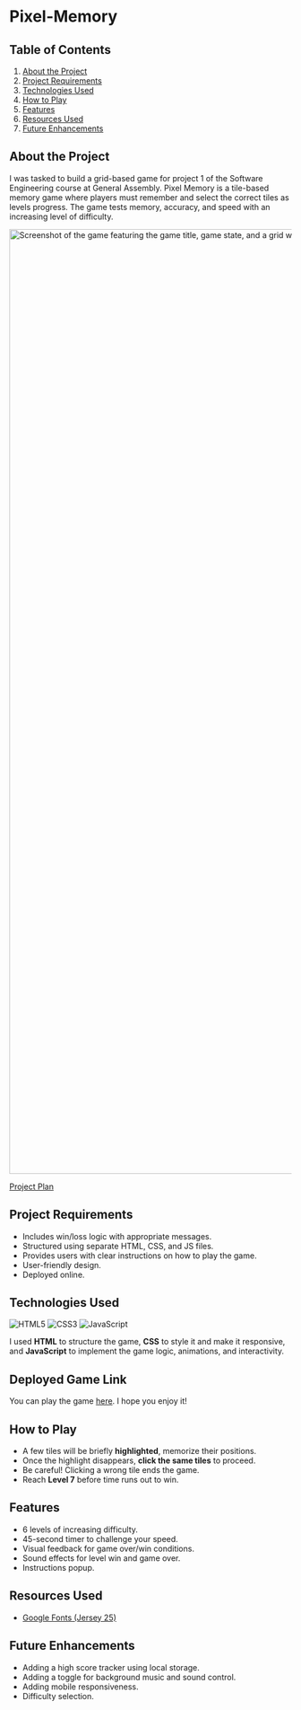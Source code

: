 # Pixel-Memory

## Table of Contents 
1. [About the Project](#about-the-project)  
2. [Project Requirements](#project-requirements)  
3. [Technologies Used](#technologies-used)  
4. [How to Play](#how-to-play)  
5. [Features](#features)  
6. [Resources Used](#resources-used)  
7. [Future Enhancements](#future-enhancements)

## About the Project

I was tasked to build a grid-based game for project 1 of the Software Engineering course at General Assembly. Pixel Memory is a tile-based memory game where players must remember and select the correct tiles as levels progress. The game tests memory, accuracy, and speed with an increasing level of difficulty.

<img width="1346" height="1683" alt="Screenshot of the game featuring the game title, game state, and a grid with highlighted tiles." src="https://github.com/user-attachments/assets/2193ad2f-96ee-41d6-998a-940792f7c848" />

[Project Plan](https://drive.google.com/file/d/1T4fWt54vrFo7DoWW4d_j4ULX6kQmmoRt/view?usp=sharing)

## Project Requirements
- Includes win/loss logic with appropriate messages.
- Structured using separate HTML, CSS, and JS files.
- Provides users with clear instructions on how to play the game.
- User-friendly design.
- Deployed online.

## Technologies Used
![HTML5](https://img.shields.io/badge/HTML5-E34F26?style=for-the-badge&logo=html5&logoColor=white)
![CSS3](https://img.shields.io/badge/CSS3-1572B6?style=for-the-badge&logo=css3&logoColor=white)
![JavaScript](https://img.shields.io/badge/JavaScript-F7DF1E?style=for-the-badge&logo=javascript&logoColor=black)

I used **HTML** to structure the game, **CSS** to style it and make it responsive, and **JavaScript** to implement the game logic, animations, and interactivity.

## Deployed Game Link
You can play the game [here](https://zainnalthamer.github.io/Pixel-Memory/). I hope you enjoy it!

## How to Play

- A few tiles will be briefly **highlighted**, memorize their positions.
- Once the highlight disappears, **click the same tiles** to proceed.
- Be careful! Clicking a wrong tile ends the game.
- Reach **Level 7** before time runs out to win.

## Features

- 6 levels of increasing difficulty.
- 45-second timer to challenge your speed.
- Visual feedback for game over/win conditions.
- Sound effects for level win and game over.
- Instructions popup.

## Resources Used
- [Google Fonts (Jersey 25)](https://fonts.google.com/specimen/Jersey+25)

## Future Enhancements 
- Adding a high score tracker using local storage.
- Adding a toggle for background music and sound control.
- Adding mobile responsiveness.
- Difficulty selection.